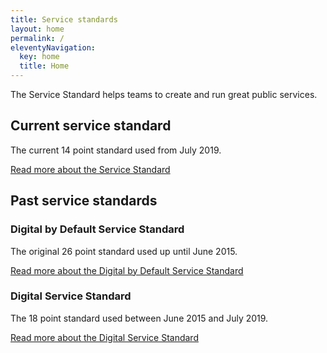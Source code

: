 ```yaml
---
title: Service standards
layout: home
permalink: /
eleventyNavigation:
  key: home
  title: Home
---
```


The Service Standard helps teams to create and run great public services.

## Current service standard

The current 14 point standard used from July 2019.

[Read more about the Service Standard](/version-3/)

## Past service standards

### Digital by Default Service Standard

The original 26 point standard used up until June 2015.

[Read more about the Digital by Default Service Standard](/version-1/)

### Digital Service Standard

The 18 point standard used between June 2015 and July 2019.

[Read more about the Digital Service Standard](/version-2/)
